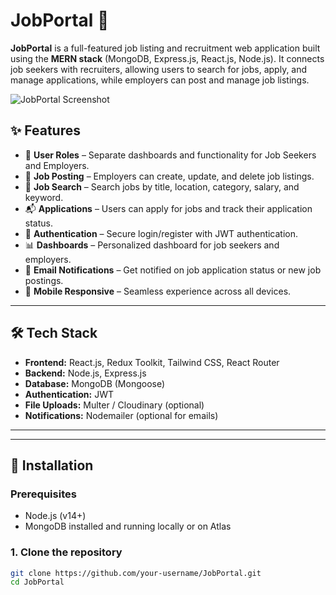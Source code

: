 # JobPortal 💼

**JobPortal** is a full-featured job listing and recruitment web application built using the **MERN stack** (MongoDB, Express.js, React.js, Node.js). It connects job seekers with recruiters, allowing users to search for jobs, apply, and manage applications, while employers can post and manage job listings.

![JobPortal Screenshot](https://i.ibb.co.com/KzSdL1ZG/Job-Portal.png)

## ✨ Features

- 👤 **User Roles** – Separate dashboards and functionality for Job Seekers and Employers.
- 📄 **Job Posting** – Employers can create, update, and delete job listings.
- 🔎 **Job Search** – Search jobs by title, location, category, salary, and keyword.
- 📬 **Applications** – Users can apply for jobs and track their application status.
- 🔐 **Authentication** – Secure login/register with JWT authentication.
- 📊 **Dashboards** – Personalized dashboard for job seekers and employers.
- 📨 **Email Notifications** – Get notified on job application status or new job postings.
- 📱 **Mobile Responsive** – Seamless experience across all devices.

---

## 🛠 Tech Stack

- **Frontend:** React.js, Redux Toolkit, Tailwind CSS, React Router
- **Backend:** Node.js, Express.js
- **Database:** MongoDB (Mongoose)
- **Authentication:** JWT
- **File Uploads:** Multer / Cloudinary (optional)
- **Notifications:** Nodemailer (optional for emails)

---

---

## 🚀 Installation

### Prerequisites

- Node.js (v14+)
- MongoDB installed and running locally or on Atlas

### 1. Clone the repository

```bash
git clone https://github.com/your-username/JobPortal.git
cd JobPortal


